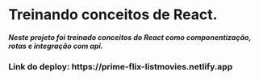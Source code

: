 <h1>Treinando conceitos de React.</h1>
<h5>Neste projeto foi treinado conceitos do React como componentização, rotas e integração com api.</h5>

<h3>Link do deploy: https://prime-flix-listmovies.netlify.app</h3>
